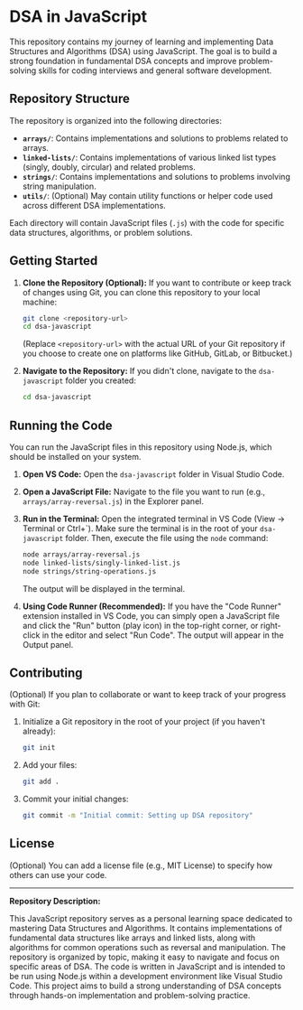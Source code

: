 # DSA in JavaScript

This repository contains my journey of learning and implementing Data Structures and Algorithms (DSA) using JavaScript. The goal is to build a strong foundation in fundamental DSA concepts and improve problem-solving skills for coding interviews and general software development.

## Repository Structure

The repository is organized into the following directories:

* **`arrays/`**: Contains implementations and solutions to problems related to arrays.
* **`linked-lists/`**: Contains implementations of various linked list types (singly, doubly, circular) and related problems.
* **`strings/`**: Contains implementations and solutions to problems involving string manipulation.
* **`utils/`**: (Optional) May contain utility functions or helper code used across different DSA implementations.

Each directory will contain JavaScript files (`.js`) with the code for specific data structures, algorithms, or problem solutions.

## Getting Started

1.  **Clone the Repository (Optional):** If you want to contribute or keep track of changes using Git, you can clone this repository to your local machine:
    ```bash
    git clone <repository-url>
    cd dsa-javascript
    ```
    (Replace `<repository-url>` with the actual URL of your Git repository if you choose to create one on platforms like GitHub, GitLab, or Bitbucket.)

2.  **Navigate to the Repository:** If you didn't clone, navigate to the `dsa-javascript` folder you created:
    ```bash
    cd dsa-javascript
    ```

## Running the Code

You can run the JavaScript files in this repository using Node.js, which should be installed on your system.

1.  **Open VS Code:** Open the `dsa-javascript` folder in Visual Studio Code.

2.  **Open a JavaScript File:** Navigate to the file you want to run (e.g., `arrays/array-reversal.js`) in the Explorer panel.

3.  **Run in the Terminal:** Open the integrated terminal in VS Code (View -> Terminal or Ctrl+\`). Make sure the terminal is in the root of your `dsa-javascript` folder. Then, execute the file using the `node` command:
    ```bash
    node arrays/array-reversal.js
    node linked-lists/singly-linked-list.js
    node strings/string-operations.js
    ```
    The output will be displayed in the terminal.

4.  **Using Code Runner (Recommended):** If you have the "Code Runner" extension installed in VS Code, you can simply open a JavaScript file and click the "Run" button (play icon) in the top-right corner, or right-click in the editor and select "Run Code". The output will appear in the Output panel.

## Contributing

(Optional) If you plan to collaborate or want to keep track of your progress with Git:

1.  Initialize a Git repository in the root of your project (if you haven't already):
    ```bash
    git init
    ```
2.  Add your files:
    ```bash
    git add .
    ```
3.  Commit your initial changes:
    ```bash
    git commit -m "Initial commit: Setting up DSA repository"
    ```

## License

(Optional) You can add a license file (e.g., MIT License) to specify how others can use your code.

---

**Repository Description:**

This JavaScript repository serves as a personal learning space dedicated to mastering Data Structures and Algorithms. It contains implementations of fundamental data structures like arrays and linked lists, along with algorithms for common operations such as reversal and manipulation. The repository is organized by topic, making it easy to navigate and focus on specific areas of DSA. The code is written in JavaScript and is intended to be run using Node.js within a development environment like Visual Studio Code. This project aims to build a strong understanding of DSA concepts through hands-on implementation and problem-solving practice.